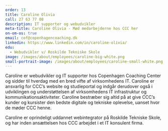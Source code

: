 ```yaml
---
order: 13
title: Caroline Olivia
call: 27 63 77 08
description: IT supporter og webudvikler
meta-title: Caroline Olivia - Mød medarbejderne hos CCC her
on-om-os: true
email: cof@copenhagencoaching.dk
linkedin: https://www.linkedin.com/in/caroline-olivia/
edu:
  - Webudvikler v/ Roskilde Tekniske Skole
image: /images/about/employees/caroline-big-white.png
small-portrait-image: /images/about/employees/caroline-small-white.png
---
```

Caroline er webudvikler og IT supporter hos Copenhagen Coaching Center og sidder til hverdag med en bred vifte af virksomhedens IT. Caroline er ansvarlig for CCC’s website og studieportal og indgår derudover også i udviklingen og understøttelsen af virksomhedens IT infrastruktur og kommunikationsaktiviteter. Caroline bestræber sig altid på at give CCC’s kunder og kursister den bedste digitale og tekniske oplevelse, uanset hvor de møder CCC henne.

Caroline er oprindeligt uddannet webintegrator på Roskilde Tekniske Skole, og har inden ansættelsen hos CCC arbejdet i et IT konsulent firma.